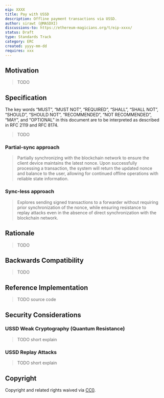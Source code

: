 ```yaml
---
eip: XXXX
title: Pay with USSD
description: Offline payment transactions via USSD.
author: sirawt (@MASDXI)
discussions-to: https://ethereum-magicians.org/t/eip-xxxx/
status: Draft
type: Standards Track
category: ERC
created: yyyy-mm-dd
requires: xxx
---
```


<!-- # requires: 155, 681, 712 assuming -->
<!-- something similar to the ERC-7798: Tap to pay? -->

## Motivation

> TODO

## Specification

The key words “MUST”, “MUST NOT”, “REQUIRED”, “SHALL”, “SHALL NOT”, “SHOULD”, “SHOULD NOT”, “RECOMMENDED”, “NOT RECOMMENDED”, “MAY”, and “OPTIONAL” in this document are to be interpreted as described in RFC 2119 and RFC 8174.

> TODO

### Partial-sync approach

> Partially synchronizing with the blockchain network to ensure the client device maintains the latest nonce. Upon successfully processing a transaction, the system will return the updated nonce and balance to the user, allowing for continued offline operations with reliable state information.

### Sync-less approach

> Explores sending signed transactions to a forwarder without requiring prior synchronization of the nonce, while ensuring resistance to replay attacks even in the absence of direct synchronization with the blockchain network.

## Rationale

> TODO

## Backwards Compatibility

> TODO

## Reference Implementation

> TODO source code

## Security Considerations

### USSD Weak Cryptography (Quantum Resistance)

> TODO short explain

### USSD Replay Attacks

> TODO short explain

## Copyright

Copyright and related rights waived via [CC0](../LICENSE.md).